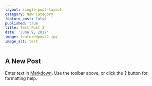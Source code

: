 ```yaml
---
layout: single-post-layout
category: New Category
feature_post: false
published: true
title: Test Post 2
date: 'June 9, 2017'
image: featuredpost2.jpg
image_alt: test
---
```

## A New Post

Enter text in [Markdown](http://daringfireball.net/projects/markdown/). Use the toolbar above, or click the **?** button for formatting help.
